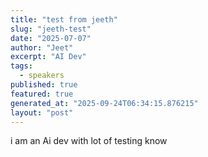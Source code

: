 ```yaml
---
title: "test from jeeth"
slug: "jeeth-test"
date: "2025-07-07"
author: "Jeet"
excerpt: "AI Dev"
tags:
  - speakers
published: true
featured: true
generated_at: "2025-09-24T06:34:15.876215"
layout: "post"
---
```


i am an Ai dev with lot of testing know